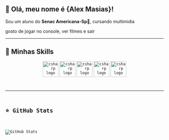 ## 💜 Olá, meu nome é {Alex Masias}!

<p>Sou um aluno do <b>Senac Americana-Sp</b>🤔, cursando multimidia



gosto de jogar no console, ver filmes e sair 

---

## 🚀 Minhas Skills

<div align="center" style="display: inline_block">
<code><img src="https://skillicons.dev/icons?i=photoshop" height="50" alt="csharp logo" /></code>
<code><img src="https://skillicons.dev/icons?i=illustrator" height="50" alt="csharp logo" /></code>
<code><img src="https://skillicons.dev/icons?i=aftereffects" height="50" alt="csharp logo" /></code>
<code><img src="https://skillicons.dev/icons?i=figma" height="50" alt="csharp logo" /></code>
<code><img src="https://skillicons.dev/icons?i=discord" height="50" alt="csharp logo" /></code>
<code></div>

---

## ⭐ GitHub Stats

![GitHub Stats](https://github-readme-stats.vercel.app/api?username=Alexwh&show_icons=true&theme=solarized-light)</code>